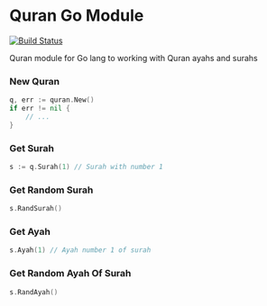 # Quran Go Module

[![Build Status](https://travis-ci.com/airani/quran.svg?branch=master)](https://travis-ci.com/airani/quran)

Quran module for Go lang to working with Quran ayahs and surahs

### New Quran
```go
q, err := quran.New()
if err != nil {
    // ...
}
```

### Get Surah
```go
s := q.Surah(1) // Surah with number 1
```

### Get Random Surah
```go
s.RandSurah()
```

### Get Ayah
```go
s.Ayah(1) // Ayah number 1 of surah
```

### Get Random Ayah Of Surah
```go
s.RandAyah()
```
